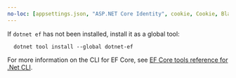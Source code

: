 ```yaml
---
no-loc: [appsettings.json, "ASP.NET Core Identity", cookie, Cookie, Blazor, "Blazor Server", "Blazor WebAssembly", "Identity", "Let's Encrypt", Razor, SignalR]
---
```

If `dotnet ef` has not been installed, install it as a global tool:

```dotnetcli
  dotnet tool install --global dotnet-ef
```

For more information on the CLI for EF Core, see [EF Core tools reference for .Net CLI](/ef/core/miscellaneous/cli/dotnet).